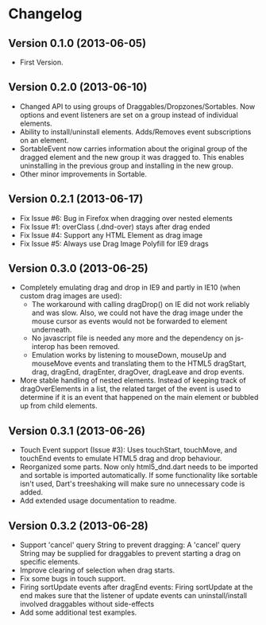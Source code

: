 Changelog
================

## Version 0.1.0 (2013-06-05) ##
* First Version.

## Version 0.2.0 (2013-06-10) ##
* Changed API to using groups of Draggables/Dropzones/Sortables. Now options 
  and event listeners are set on a group instead of individual elements.
* Ability to install/uninstall elements. Adds/Removes event subscriptions on 
  an element.
* SortableEvent now carries information about the original group of the 
  dragged element and the new group it was dragged to. This enables 
  uninstalling in the previous group and installing in the new group.
* Other minor improvements in Sortable.

## Version 0.2.1 (2013-06-17) ##
* Fix Issue #6: Bug in Firefox when dragging over nested elements
* Fix Issue #1: overClass (.dnd-over) stays after drag ended
* Fix Issue #4: Support any HTML Element as drag image
* Fix Issue #5: Always use Drag Image Polyfill for IE9 drags

## Version 0.3.0 (2013-06-25) ##
* Completely emulating drag and drop in IE9 and partly in IE10 (when custom drag
  images are used): 
  	* The workaround with calling dragDrop() on IE did not work 
  	  reliably and was slow. Also, we could not have the drag image under the 
  	  mouse cursor as events would not be forwarded to element underneath.
    * No javascript file is needed any more and the dependency on js-interop
      has been removed.
    * Emulation works by listening to mouseDown, mouseUp and mouseMove events 
      and translating them to the HTML5 dragStart, drag, dragEnd, dragEnter,
      dragOver, dragLeave and drop events.
* More stable handling of nested elements. Instead of keeping track of
  dragOverElements in a list, the related target of the event is used to
  determine if it is an event that happened on the main element or bubbled
  up from child elements.
  
## Version 0.3.1 (2013-06-26) ##
* Touch Event support (Issue #3): Uses touchStart, touchMove, and touchEnd 
  events to emulate HTML5 drag and drop behaviour.
* Reorganized some parts. Now only html5_dnd.dart needs to be imported and 
  sortable is imported automatically. If some functionality like sortable isn't 
  used, Dart's treeshaking will make sure no unnecessary code is added.
* Add extended usage documentation to readme.

## Version 0.3.2 (2013-06-28) ##
* Support 'cancel' query String to prevent dragging: A 'cancel' query String 
  may be supplied for draggables to prevent starting a drag on specific elements.
* Improve clearing of selection when drag starts.
* Fix some bugs in touch support.
* Firing sortUpdate events after dragEnd events: Firing sortUpdate at the end 
  makes sure that the listener of update events can uninstall/install involved 
  draggables without side-effects
* Add some additional test examples.